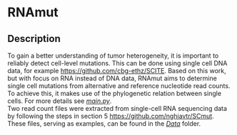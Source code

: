 # RNAmut
## Description
To gain a better understanding of tumor heterogeneity, it is important to reliably detect cell-level mutations. This can be done using single cell DNA data, for example https://github.com/cbg-ethz/SCITE. Based on this work, but with focus on RNA instead of DNA data, RNAmut aims to determine single cell mutations from alternative and reference nucleotide read counts. To achieve this, it makes use of the phylogenetic relation between single cells. For more details see [*main.py*](https://github.com/znorio/RNAmut/blob/master/main.py). \
Two read count files were extracted from single-cell RNA sequencing data by following the steps in section 5 https://github.com/nghiavtr/SCmut. 
These files, serving as examples, can be found in the [*Data*](https://github.com/znorio/RNAmut/tree/master/Data) folder.
